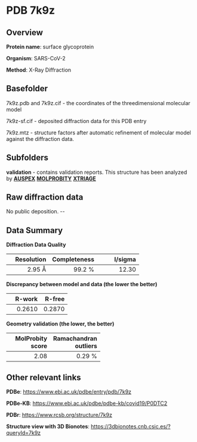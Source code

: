 # PDB 7k9z

## Overview

**Protein name**: surface glycoprotein

**Organism**: SARS-CoV-2

**Method**: X-Ray Diffraction



## Basefolder

7k9z.pdb and 7k9z.cif - the coordinates of the threedimensional molecular model

7k9z-sf.cif - deposited diffraction data for this PDB entry

7k9z.mtz - structure factors after automatic refinement of molecular model against the diffraction data.

## Subfolders





**validation** - contains validation reports. This structure has been analyzed by [**AUSPEX**](https://github.com/thorn-lab/coronavirus_structural_task_force/tree/master/pdb/surface_glycoprotein/SARS-CoV-2/7k9z/validation/auspex)  [**MOLPROBITY**](https://github.com/thorn-lab/coronavirus_structural_task_force/tree/master/pdb/surface_glycoprotein/SARS-CoV-2/7k9z/validation/molprobity) [**XTRIAGE**](https://github.com/thorn-lab/coronavirus_structural_task_force/blob/master/pdb/surface_glycoprotein/SARS-CoV-2/7k9z/validation/Xtriage_output.log)  



## Raw diffraction data

No public deposition. --<br> 

## Data Summary
**Diffraction Data Quality**

|   | Resolution | Completeness| I/sigma |
|---|-------------:|----------------:|--------------:|
|   |2.95 Å|99.2  %|<img width=50/>12.30|

**Discrepancy between model and data (the lower the better)**

|   | **R-work**| **R-free**   
|---|-------------:|----------------:|           
||  0.2610|  0.2870|

**Geometry validation (the lower, the better)**

|   |**MolProbity<br>score**| **Ramachandran<br>outliers** 
|---|-------------:|----------------:|
||  2.08|  0.29 %|

 

 



## Other relevant links 
**PDBe**:  https://www.ebi.ac.uk/pdbe/entry/pdb/7k9z

**PDBe-KB**: https://www.ebi.ac.uk/pdbe/pdbe-kb/covid19/P0DTC2 
 
**PDBr**: https://www.rcsb.org/structure/7k9z 

**Structure view with 3D Bionotes**: https://3dbionotes.cnb.csic.es/?queryId=7k9z

